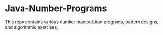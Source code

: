 # Java-Number-Programs
This repo contains various number manipulation programs, pattern designs, and algorithmic exercises.
